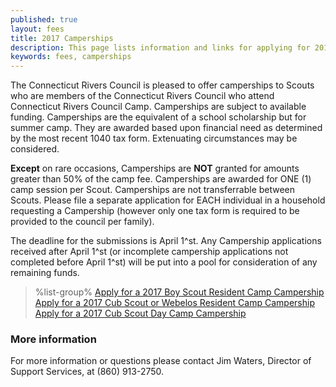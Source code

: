 ```yaml
---
published: true
layout: fees
title: 2017 Camperships
description: This page lists information and links for applying for 2017 camperships at Connecticut Rivers Council Scout Camps.
keywords: fees, camperships
---
```


The Connecticut Rivers Council is pleased to offer camperships to Scouts who are members of the Connecticut Rivers Council who attend Connecticut Rivers Council Camp.  Camperships are subject to available funding. Camperships are the equivalent of a school scholarship but for summer camp. They are awarded based upon financial need as determined by the most recent 1040 tax form.  Extenuating circumstances may be considered.   

**Except** on rare occasions, Camperships are **NOT** granted for amounts greater than 50% of the camp fee.  Camperships are awarded for ONE (1) camp session per Scout.  Camperships are not transferrable between Scouts.  Please file a separate application for EACH individual in a household requesting a Campership (however only one tax form is required to be provided to the council per family).  

The deadline for the submissions is April 1^st.  Any Campership applications received after April 1^st (or incomplete campership applications not completed before April 1^st) will be put into a pool for consideration of any remaining funds.

> %list-group%
> <a href="https://goo.gl/forms/tNbzS2TNS6cvOnT42" class="list-group-item">Apply for a 2017 Boy Scout Resident Camp Campership</a>
> <a href="https://goo.gl/forms/YmO9To6fytX135oX2" class="list-group-item">Apply for a 2017 Cub Scout or Webelos Resident Camp Campership</a>
> <a href="https://goo.gl/forms/KnwSVQNKZSeemIfW2" class="list-group-item">Apply for a 2017 Cub Scout Day Camp Campership</a>


### More information

For more information or questions please contact Jim Waters, Director of
Support Services, at (860) 913-2750.
